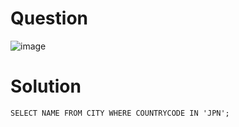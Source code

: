 # Question 

![image](https://user-images.githubusercontent.com/79325092/150287466-50a05c00-174d-4a61-806f-fa1f616b13c0.png)

# Solution 
```
SELECT NAME FROM CITY WHERE COUNTRYCODE IN 'JPN';
```
